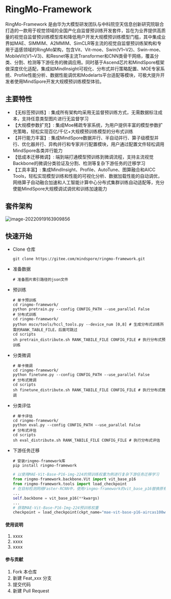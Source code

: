 # RingMo-Framework

RingMo-Framework 是由华为大模型研发团队与中科院空天信息创新研究院联合打造的一款用于视觉领域的全国产化自监督预训练开发套件，旨在为业界提供高质量的视觉自监督预训练模型库和降低用户开发大规模预训练模型门槛，其中集成业界如MAE、SIMMIM、A2MMIM、SimCLR等主流的视觉自监督预训练架构和专用于遥感领域的RingMo架构，包含Vit、Vit-moe、Swin(V1~V2)、Swin-moe、MobileVit(V1~V3)、和Resnet等主流Transformer和CNN类骨干网络，覆盖分类、分割、检测等下游任务的微调应用。同时基于Ascend芯片和MindSpore框架做深度优化适配，集成如MindInsight可视化、分布式并行策略配置、MOE专家系统、Profile性能分析、数据性能调优和Modelarts平台适配等模块，可极大提升开发者使用MindSpore开发大规模预训练模型体验。
## 主要特性
* 【无标签预训练】: 集成所有架构均采用无监督预训练方式，无需数据标注成本，支持任意类型图片进行无监督学习
* 【大规模参数扩充】: 集成Moe稀疏专家系统，为用户提供丰富的模型参数扩充策略，轻松实现百亿/千亿+大规模预训练模型的分布式训练
* 【并行能力丰富】: 集成MindSpore数据并行、半自动并行、算子级模型并行、优化器并行、异构并行和专家并行配置模块，用户通过配置文件轻松调用MindSpore各类并行能力
* 【低成本迁移微调】: 端到端打通模型预训练到微调流程，支持主流视觉Backbone的微调分类验证及分割、检测等复杂下游任务的迁移学习
* 【工具丰富】: 集成MindInsight、Profile、AutoTune、图算融合和AICC Tools，轻松实现模型训练和性能的可视化分析、数据加载性能的自动调优，网络算子自动融合加速和人工智能计算中心分布式集群训练自动适配等，充分使能MindSpore大规模调试调优和训练加速能力

## 套件架构
![image-20220919163909856](../../../AppData/Roaming/Typora/typora-user-images/image-20220919163909856.png)

## 快速开始

* Clone 仓库

  ```shell
  git clone https://gitee.com/mindspore/ringmo-framework.git
  ```

* 准备数据

  ```shell
  # 准备图片索引路径的json文件
  
  ```

* 预训练

  ```shell
  # 单卡预训练
  cd ringmo-framework/
  python pretrain.py --config CONFIG_PATH --use_parallel False
  # 分布式训练
  cd ringmo-framework/
  python mscv/tools/hccl_tools.py --device_num [0,8] # 生成分布式训练所需的RANK_TABLE_FILE，后面可跳过
  cd scripts
  sh pretrain_distribute.sh RANK_TABILE_FILE CONFIG_FILE # 执行分布式预训练
  ```

* 分类微调

  ```shell
  # 单卡微调
  cd ringmo-framework/
  python finetune.py --config CONFIG_PATH --use_parallel False
  # 分布式微调
  cd scripts
  sh finetune_distribute.sh RANK_TABILE_FILE CONFIG_FILE # 执行分布式微调
  ```

* 分类评估

  ```shell
  # 单卡评估
  cd ringmo-framework/
  python eval.py --config CONFIG_PATH --use_parallel False
  # 分布式评估
  cd scripts
  sh eval_distribute.sh RANK_TABILE_FILE CONFIG_FILE # 执行分布式评估
  ```

* 下游任务迁移

  ```shell
  # 安装ringmo-framework库
  pip install ringmo-framework
  ```

  ```python
  # 以使用MAE-Vit-Base-P16-img-224的预训练权重为例进行复杂下游任务迁移学习
  from ringmo-framework.backbone.Vit import vit_base_p16
  from ringmo-framework.tools import load_checkpoint
  # 在目标检测网络Faster-RCNN中，使用ringmo-framework的vit_base_p16替换原有的resnet模型作为backbone
  ...
  self.backbone = vit_base_p16(**kwargs)
  ...
  # 获取MAE-Vit-Base-P16-Img-224预训练权重
  checkpoint = load_checkpoint(ckpt_name="mae-vit-base-p16-aircas100w-img-224")
  ```

  

#### 使用说明

1.  xxxx
2.  xxxx
3.  xxxx

#### 参与贡献

1.  Fork 本仓库
2.  新建 Feat_xxx 分支
3.  提交代码
4.  新建 Pull Request
